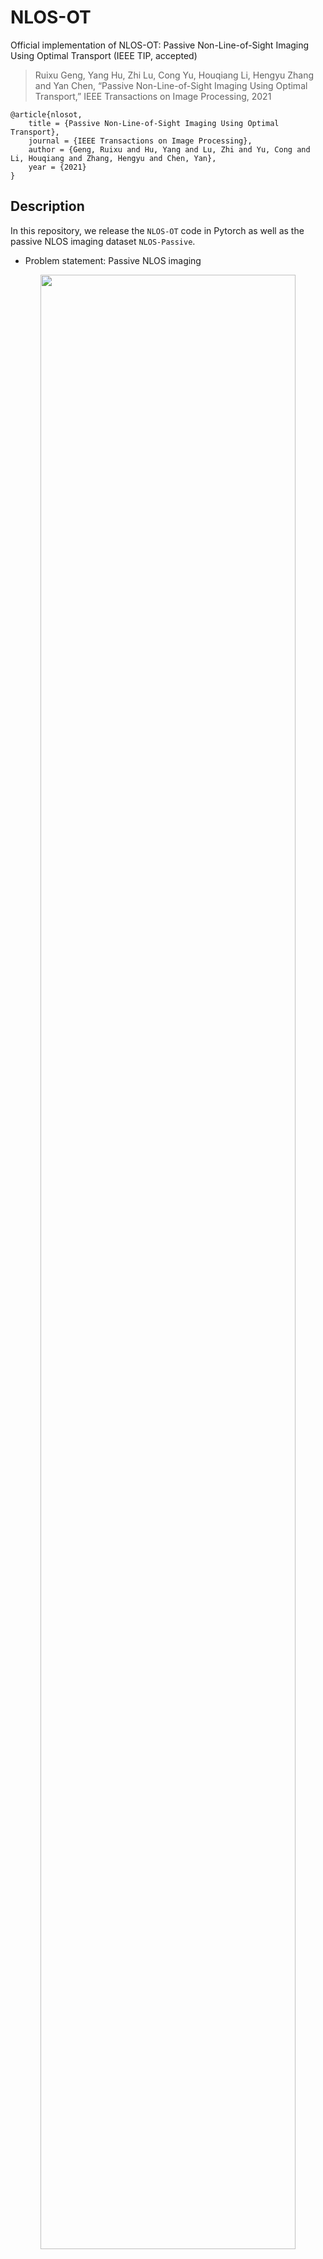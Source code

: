 # NLOS-OT

Official implementation of NLOS-OT: Passive Non-Line-of-Sight Imaging Using Optimal Transport (IEEE TIP, accepted)

> Ruixu Geng, Yang Hu, Zhi Lu, Cong Yu, Houqiang Li, Hengyu Zhang and Yan Chen, “Passive Non-Line-of-Sight Imaging Using Optimal Transport,” IEEE Transactions on Image Processing, 2021

```
@article{nlosot,
	title = {Passive Non-Line-of-Sight Imaging Using Optimal Transport},
	journal = {IEEE Transactions on Image Processing},
	author = {Geng, Ruixu and Hu, Yang and Lu, Zhi and Yu, Cong and Li, Houqiang and Zhang, Hengyu and Chen, Yan},
	year = {2021}
}
```

## Description

In this repository, we release the ``NLOS-OT`` code in Pytorch as well as the passive NLOS imaging dataset ``NLOS-Passive``.

- Problem statement: Passive NLOS imaging
<p align="center"><img width="90%" src="pic/problem_statement.jpg" /></p>

- NLOS-OT architecture
<p align="center"><img width="90%" src="pic/NLOS-OT.jpg" /></p>

- The reconstruction results of NLOS-OT trained by specific dataset without partial occluder
<p align="center"><img width="90%" src="pic/results_specific.jpg" /></p>

- The generalization results of NLOS-OT trained by dataset only from [STL-10](https://cs.stanford.edu/~acoates/stl10/) with unknown partial occluder 
<p align="center"><img width="90%" src="pic/generalization.jpg" /></p>
<p align="center"><img width="90%" src="pic/generalization_2.jpg" /></p>

## Installation

1. install required packages

2. clone the repo


## Prepare Data

1. Download dataset

You can download each group in NLOS-Passive through the link below. Please note that a compressed package (.zip or .z01+.zip) represents a group of measured data.

link：https://pan.baidu.com/s/19Q48BWm1aJQhIt6BF9z-uQ 

code：j3p2

For more information about this dataset, please see [Dataset Description](/Dataset/NLOS-Passive.md). If the link fails, please feel free to contact us.

> In the following content, we will take the partially occluded dataset on STL-10 (i.e., NLOS_Passive/STL-10/stl10_dark_1_d100_occluder.zip) as an example to illustrate the training and testing process. The dataset also contains test data from other data (MNIST, supermodel faces and real scenes), which can be used to evaluate the generalization ability of NLOS-OT.

>> Similarly, you can also use other datasets to complete training and testing according to the content below.

2. Organize the files structure of the dataset

	+ Unzip the dataset

	The size of a group projection dataset on STL-10 is about 30GB, which exceeds the maximum limit of Baiduyun. Therefore, we divided each group of data into two compressed packages (.z01 and .zip). You can decompress with
	
	```bash
	cd /pathtodataset/
	zip -s 0 stl10_dark_1_d100_occluder.zip --out stl10_dark_1_d100_occluder_single.zip
	unzip stl10_dark_1_d100_occluder_single.zip
	# delete temp zip
	rm -rf ./stl10_dark_1_d100_occluder_single.zip
	# rename the folder
	mkdir ./C_dark_1_d100_occluder/
	mv ./pro ./C_dark_1_d100_occluder/train
	```

	The GT folder can be obtained by 
	```bash
	# Download gt zip. e.g., GT_stl10_allimages.zip
	# unzip and rename
	unzip GT_stl10_allimages.zip
	mkdir ./B/
	mv ./GT_stl10_allimages ./B/train
	```

	+ Organize the dataset (rename and move)

		We recommend organizing the data files according to the following structure:

		```
		.
		├── B
		│   └── train
		│   	└── 1.png
		│   	...
		├── C_dark_1_d100_wall
		│   └── train
		│   	└── 1.png
		│   	...
		├── C_dark_2_d100_wall
		│   └── train
		│   	└── 1.png
		│   	...
		└── test 
			├── C_dark_1_d100_wall_test
			│   	└── 2.png
			│   	...
			├── C_dark_1_d100_wall_val
			│   	└── 3.png
			│   	...
			├── C_dark_2_d100_wall_test
			│   	└── 2.png
			│   	...
			├── C_dark_2_d100_wall_val
			│   	└── 3.png
			│   	...
			├── gt_test
			│   	└── 2.png
			│   	...
			└── gt_val
			    	└── 3.png
			    	...
		```

		In our paper, we organize the data files using the following commands:

		+ For STL-10 (including real-world images)
		```bash
		# gt
		mkdir ./stl10_genera/chaomo_withstl10
		mkdir ./stl10_genera/MNIST_withstl10
		mkdir ./stl10_genera/real_withstl10
		mkdir ./test/gt_test
		mkdir ./test/gt_val

		mv ./B/train/*11.png ./test/gt_val
		mv ./B/train/*31.png ./test/gt_val
		mv ./B/train/*51.png ./test/gt_val
		mv ./B/train/*71.png ./test/gt_val

		mv ./B/train/*21.png ./test/gt_test
		mv ./B/train/*41.png ./test/gt_test
		mv ./B/train/*61.png ./test/gt_test
		mv ./B/train/*81.png ./test/gt_test

		mv ./B/train/testchaomo* ./stl10_genera/chaomo_withstl10
		mv ./B/train/testmnist* ./stl10_genera/MNIST_withstl10
		mv ./B/train/testreal* ./stl10_genera/real_withstl10


		# projection images
		mkdir ./stl10_genera/C_dark_1_d100_occluder_test
		mkdir ./stl10_genera/C_dark_1_d100_occluder_test/real
		mkdir ./stl10_genera/C_dark_1_d100_occluder_test/MNIST
		mkdir ./stl10_genera/C_dark_1_d100_occluder_test/chaomo
		mkdir ./test/C_dark_1_d100_occluder_test
		mkdir ./test/C_dark_1_d100_occluder_val


		mv ./C_dark_1_d100_occluder/testreal* ./stl10_genera/C_dark_1_d100_occluder_test/real
		mv ./C_dark_1_d100_occluder/testmnist* ./stl10_genera/C_dark_1_d100_occluder_test/MNIST
		mv ./C_dark_1_d100_occluder/testchaomo* ./stl10_genera/C_dark_1_d100_occluder_test/chaomo

		mv ./C_dark_1_d100_occluder/*11.png ./test/C_dark_1_d100_occluder_val
		mv ./C_dark_1_d100_occluder/*31.png ./test/C_dark_1_d100_occluder_val
		mv ./C_dark_1_d100_occluder/*51.png ./test/C_dark_1_d100_occluder_val
		mv ./C_dark_1_d100_occluder/*71.png ./test/C_dark_1_d100_occluder_val

		mv ./C_dark_1_d100_occluder/*21.png ./test/C_dark_1_d100_occluder_test
		mv ./C_dark_1_d100_occluder/*41.png ./test/C_dark_1_d100_occluder_test
		mv ./C_dark_1_d100_occluder/*61.png ./test/C_dark_1_d100_occluder_test
		mv ./C_dark_1_d100_occluder/*81.png ./test/C_dark_1_d100_occluder_test
		```


		+ For supermodel faces / MNIST / anime faces

		```bash
		# gt
		mkdir ./test/gt_test
		mkdir ./test/gt_val

		mv ./B/train/5* ./test/gt_val

		mv ./test/C_dark_1_d100_wall_val/51* ./test/gt_test
		mv ./test/C_dark_1_d100_wall_val/55* ./test/gt_test
		mv ./test/C_dark_1_d100_wall_val/59* ./test/gt_test
		# projection images
		mkdir ./test/C_dark_1_d100_wall_test
		mkdir ./test/C_dark_1_d100_wall_val

		mv ./C_dark_1_d100_wall/train/5* ./test/C_dark_1_d100_wall_val

		mv ./test/C_dark_1_d100_wall_val/51* ./test/C_dark_1_d100_wall_test
		mv ./test/C_dark_1_d100_wall_val/55* ./test/C_dark_1_d100_wall_test
		mv ./test/C_dark_1_d100_wall_val/59* ./test/C_dark_1_d100_wall_test
		```

		The above structure can be applied to the training command we provided. You can also customize your own file structure and modify the corresponding parameters (--datarootTarget, --datarootData, --datarootValTarget, --datarootValData) in the command.

## Demo / Evaluate

Before that, you should have installed the required packages and organized the data set according to the appropriate file structure.

1. Download pretrained pth

2. run the test.py


## Train

Before that, you should have installed the required packages and organized the data set according to the appropriate file structure.


## Citation
- Feel free to use the dataset / code, but please cite:

	- Ruixu Geng, Yang Hu, Zhi Lu, Cong Yu, Houqiang Li, Hengyu Zhang and Yan Chen, “Passive Non-Line-of-Sight Imaging Using Optimal Transport,” IEEE Transactions on Image Processing, 2021

	```
	@article{nlosot,
	author={Geng, Ruixu and Hu, Yang and Lu, Zhi and Yu, Cong and Li, Houqiang and Zhang, Hengyu and Chen, Yan},
	journal={IEEE Transactions on Image Processing}, 
	title={Passive Non-Line-of-Sight Imaging Using Optimal Transport}, 
	year={2021},
	volume={},
	number={},
	pages={1-1},
	doi={10.1109/TIP.2021.3128312}}
	```

- You may also be interested in our review article: 

	- Ruixu Geng, Yang Hu, and Yan Chen, “Recent Advances on Non-Line-of-Sight Imaging: Conventional Physical Models, Deep Learning, and New Scenes,” APSIPA Transactions on Signal and Information Processing, 2021


	If you think it is helpful, please consider citing

	```
	@article{RecentAdvancesNLOS,
		author    = {Geng, Ruixu and Hu, Yang and Chen, Yan},
		title     = {Recent Advances on Non-Line-of-Sight Imaging: Conventional Physical Models, Deep Learning, and New Scenes},
		journal   = {APSIPA Transactions on Signal and Information Processing},
		year      = {2021}
	}
	```
- You might also be interested in our latest work, which effectively handles multiple light transport conditions with a single network: Jiarui Zhang, Ruixu Geng, Xiaolong Du, Yan Chen, Houqiang Li, Yang Hu, "Passive Non-Line-of-Sight Imaging with Light Transport Modulation", IEEE TIP, 2024. If you think it is helpful, please consider citing

	```
	@ARTICLE{nlosltm,
	author={Zhang, Jiarui and Geng, Ruixu and Du, Xiaolong and Chen, Yan and Li, Houqiang and Hu, Yang},
	journal={IEEE Transactions on Image Processing}, 
	title={Passive Non-Line-of-Sight Imaging with Light Transport Modulation}, 
	year={2024},
	volume={},
	number={},
	pages={1-1},
	keywords={Imaging;Image reconstruction;Nonlinear optics;Image restoration;Relays;Image resolution;Degradation;Computational modeling;Cameras;Surface reconstruction;Non-line-of-sight imaging;light transport conditions},
	doi={10.1109/TIP.2024.3518097}}
	```


- We thank the following great works:

	- [DeblurGAN](https://github.com/KupynOrest/DeblurGAN), [pix2pix](https://github.com/phillipi/pix2pix): Our code is based on the framework provided by the two repos.

	- [IntroVAE](https://proceedings.neurips.cc/paper/2018/hash/093f65e080a295f8076b1c5722a46aa2-Abstract.html): The encoder and decoder in NLOS-OT are based on IntroVAE.

	- [AE-OT](https://openreview.net/forum?id=HkldyTNYwH), [AEOT-GAN](https://arxiv.org/abs/2001.03698): The idea of using OT to complete passive NLOS imaging tasks in NLOS-OT comes from the two works.
